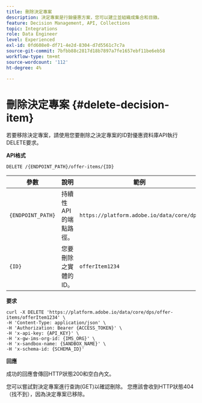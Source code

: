 ```yaml
---
title: 刪除決定專案
description: 決定專案是行銷優惠方案，您可以建立並組織成集合和目錄。
feature: Decision Management, API, Collections
topic: Integrations
role: Data Engineer
level: Experienced
exl-id: 0fd608e0-df71-4e2d-8304-d7d5561c7c7a
source-git-commit: 7bfbb88c2817d18b7897a7fe1657ebf11be6eb58
workflow-type: tm+mt
source-wordcount: '112'
ht-degree: 4%

---
```


# 刪除決定專案 {#delete-decision-item}

若要移除決定專案，請使用您要刪除之決定專案的ID對優惠資料庫API執行DELETE要求。

**API格式**

```http
DELETE /{ENDPOINT_PATH}/offer-items/{ID}
```

| 參數 | 說明 | 範例 |
| --------- | ----------- | ------- |
| `{ENDPOINT_PATH}` | 持續性API的端點路徑。 | `https://platform.adobe.io/data/core/dps` |
| `{ID}` | 您要刪除之實體的ID。 | `offerItem1234` |

**要求**

```shell
curl -X DELETE 'https://platform.adobe.io/data/core/dps/offer-items/offerItem1234' \
-H 'Content-Type: application/json' \
-H 'Authorization: Bearer {ACCESS_TOKEN}' \
-H 'x-api-key: {API_KEY}' \
-H 'x-gw-ims-org-id: {IMS_ORG}' \
-H 'x-sandbox-name: {SANDBOX_NAME}' \
-H 'x-schema-id: {SCHEMA_ID}'
```

**回應**

成功的回應會傳回HTTP狀態200和空白內文。

您可以嘗試對決定專案進行查詢(GET)以確認刪除。 您應該會收到HTTP狀態404 （找不到），因為決定專案已移除。

